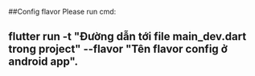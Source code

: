 ##Config flavor
Please run cmd:
##    flutter run -t "Đường dẫn tới file main_dev.dart trong project" --flavor "Tên flavor config ở android app".